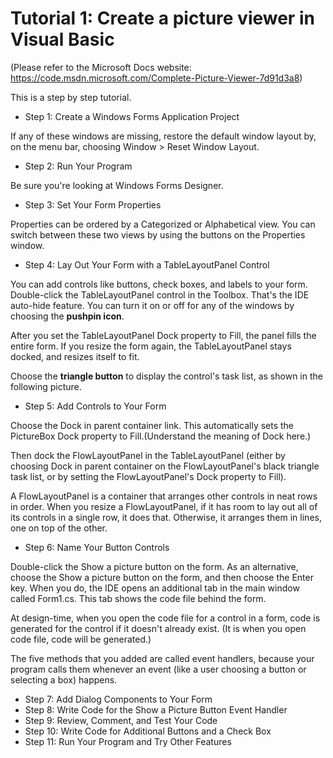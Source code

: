 # Tutorial 1: Create a picture viewer in Visual Basic
(Please refer to the Microsoft Docs website: https://code.msdn.microsoft.com/Complete-Picture-Viewer-7d91d3a8)

This is a step by step tutorial.

- Step 1: Create a Windows Forms Application Project

If any of these windows are missing, restore the default window layout by, on the menu bar, choosing Window > Reset Window Layout.
- Step 2: Run Your Program

Be sure you're looking at Windows Forms Designer.
- Step 3: Set Your Form Properties

Properties can be ordered by a Categorized or Alphabetical view. You can switch between these two views by using the buttons on the Properties window.
- Step 4: Lay Out Your Form with a TableLayoutPanel Control

You can add controls like buttons, check boxes, and labels to your form. Double-click the TableLayoutPanel control in the Toolbox.
That's the IDE auto-hide feature. You can turn it on or off for any of the windows by choosing the **pushpin icon**.

After you set the TableLayoutPanel Dock property to Fill, the panel fills the entire form. If you resize the form again, the TableLayoutPanel stays docked, and resizes itself to fit.

Choose the **triangle button** to display the control's task list, as shown in the following picture.
- Step 5: Add Controls to Your Form

Choose the Dock in parent container link. This automatically sets the PictureBox Dock property to Fill.(Understand the meaning of Dock here.)

Then dock the FlowLayoutPanel in the TableLayoutPanel (either by choosing Dock in parent container on the FlowLayoutPanel's black triangle task list, or by setting the FlowLayoutPanel's Dock property to Fill).

A FlowLayoutPanel is a container that arranges other controls in neat rows in order. When you resize a FlowLayoutPanel, if it has room to lay out all of its controls in a single row, it does that. Otherwise, it arranges them in lines, one on top of the other. 
- Step 6: Name Your Button Controls

Double-click the Show a picture button on the form. As an alternative, choose the Show a picture button on the form, and then choose the Enter key. When you do, the IDE opens an additional tab in the main window called Form1.cs. This tab shows the code file behind the form.

At design-time, when you open the code file for a control in a form, code is generated for the control if it doesn't already exist. (It is when you open code file, code will be generated.)

The five methods that you added are called event handlers, because your program calls them whenever an event (like a user choosing a button or selecting a box) happens.
- Step 7: Add Dialog Components to Your Form
- Step 8: Write Code for the Show a Picture Button Event Handler
- Step 9: Review, Comment, and Test Your Code
- Step 10: Write Code for Additional Buttons and a Check Box
- Step 11: Run Your Program and Try Other Features






